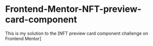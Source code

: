 # Frontend-Mentor-NFT-preview-card-component
This is my solution to the [NFT preview card component challenge on Frontend Mentor]

